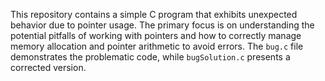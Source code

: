This repository contains a simple C program that exhibits unexpected behavior due to pointer usage. The primary focus is on understanding the potential pitfalls of working with pointers and how to correctly manage memory allocation and pointer arithmetic to avoid errors.  The `bug.c` file demonstrates the problematic code, while `bugSolution.c` presents a corrected version.